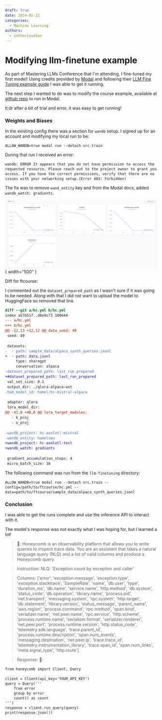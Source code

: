 ```yaml
---
draft: true
date: 2024-05-22
categories:
  - Machine Learning
authors:
  - intheclouddan
---
```


# Modifying llm-finetune example
As part of Mastering LLMs Conference that I'm attending, I fine-tuned my first model! Using credits provided by [Modal](https://www.modal.io) and following their [LLM Fine Tuning example guide](https://modal.com/docs/examples/llm-finetuning) I was able to get it running.

The next step I wanted to do was to modify the course example, available at [github repo](https://github.com/parlance-labs/ftcourse) to run in Modal.

tl;dr after a bit of trial and error, it was easy to get running!

### Weights and Biases

In the existing config there was a section for `wandb` setup. I signed up for an account and modifying my local run to be:
```
ALLOW_WANDB=true modal run --detach src.train
```

During that run I received an error:

```
wandb: ERROR It appears that you do not have permission to access the requested resource. Please reach out to the project owner to grant you access. If you have the correct permissions, verify that there are no issues with your networking setup.(Error 403: Forbidden)
```

The fix was to remove `wand_entity` key and from the Modal docs, added `wandb_watch: gradients`.

![Weights and Biases Example image](/images/wandb_example.png){ width="500" }

Diff for ftcourse:

I commented out the `dataset_prepared_path` as I wasn't sure if it was going to be needed. Along with that I did not want to upload the model to HuggingFace so removed that line.

```diff
diff --git a/hc.yml b/hc.yml
index a57b51f..d8e9c73 100644
--- a/hc.yml
+++ b/hc.yml
@@ -12,13 +12,12 @@ data_seed: 49
 seed: 49
 
 datasets:
-  - path: sample_data/alpaca_synth_queries.jsonl
+  - path: data.jsonl
     type: sharegpt
     conversation: alpaca
-dataset_prepared_path: last_run_prepared
+#dataset_prepared_path: last_run_prepared
 val_set_size: 0.1
 output_dir: ./qlora-alpaca-out
-hub_model_id: hamel/hc-mistral-alpaca
 
 adapter: qlora
 lora_model_dir:
@@ -41,8 +40,8 @@ lora_target_modules:
   - k_proj
   - o_proj
 
-wandb_project: hc-axolotl-mistral
-wandb_entity: hamelsmu
+wandb_project: hc-axolotl-test
+wandb_watch: gradients
 
 gradient_accumulation_steps: 4
 micro_batch_size: 16
```

The following command was run from the `llm-finetuning` directory:
```
ALLOW_WANDB=true modal run --detach src.train --config=/path/to/ftcourse/hc.yml --data=path/to/ftcourse/sample_data/alpaca_synth_queries.jsonl
```

### Conclusion

I was able to get the runs complete and use the inference API to interact with it.

The model's response was not exactly what I was hoping for, but I learned a lot!

> 👤: Honeycomb is an observability platform that allows you to write queries to inspect trace data. You are an assistant that takes a natural language query (NLQ) and a list of valid columns and produce a Honeycomb query.

> Instruction:
> NLQ: 'Exception count by exception and caller'

> Columns: ['error', 'exception.message', 'exception.type', 'exception.stacktrace', 'SampleRate', 'name', 'db.user', 'type', 'duration_ms', 'db.name', 'service.name', 'http.method', 'db.system', 'status_code', 'db.operation', 'library.name', 'process.pid', 'net.transport', 'messaging.system', 'rpc.system', 'http.target', 'db.statement', 'library.version', 'status_message', 'parent_name', 'aws.region', 'process.command', 'rpc.method', 'span.kind', 'serializer.name', 'net.peer.name', 'rpc.service', 'http.scheme', 'process.runtime.name', 'serializer.format', 'serializer.renderer', 'net.peer.port', 'process.runtime.version', 'http.status_code', 'telemetry.sdk.language', 'trace.parent_id', 'process.runtime.description', 'span.num_events', 'messaging.destination', 'net.peer.ip', 'trace.trace_id', 'telemetry.instrumentation_library', 'trace.span_id', 'span.num_links', 'meta.signal_type', 'http.route']

> Response:
> 🤖: 
```
from honeycomb import Client, Query

client = Client(api_key='YOUR_API_KEY')
query = Query('''
    from error
    group by error
    count() as count
''')
response = client.run_query(query)
print(response.json())
```